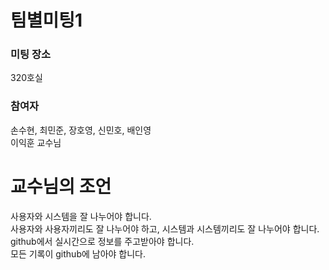 # 팀별미팅1
### 미팅 장소
320호실
### 참여자
손수현, 최민준, 장호영, 신민호, 배인영<br>
이익훈 교수님


# 교수님의 조언
사용자와 시스템을 잘 나누어야 합니다.<br>
사용자와 사용자끼리도 잘 나누어야 하고, 시스템과 시스템끼리도 잘 나누어야 합니다.<br>
github에서 실시간으로 정보를 주고받아야 합니다.<br>
모든 기록이 github에 남아야 합니다.
